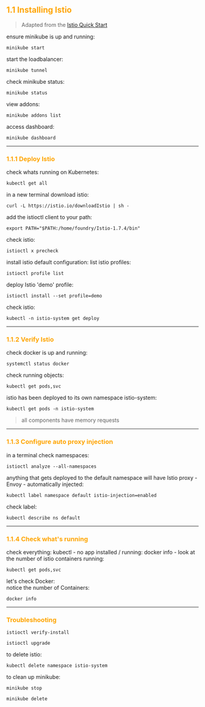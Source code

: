 ## <font color="orange"> 1.1 Installing Istio </font>

> Adapted from the [Istio Quick Start](https://istio.io/docs/setup/kubernetes/quick-start/)  

ensure minikube is up and running:
```
minikube start
```

start the loadbalancer:
```
minikube tunnel
```
check minikube status:
```
minikube status
```
view addons:
```
minikube addons list
```
access dashboard:
```
minikube dashboard
```

---

### <font color="orange"> 1.1.1 Deploy Istio </font>
check whats running on Kubernetes:
```
kubectl get all
```
in a new terminal download istio: 
```
curl -L https://istio.io/downloadIstio | sh -
```
add the istioctl client to your path:
```
export PATH="$PATH:/home/foundry/Istio-1.7.4/bin"
```
check istio:
```
istioctl x precheck
```

install istio default configuration:
list istio profiles:
```
istioctl profile list
```
deploy Istio 'demo' profile:
```
istioctl install --set profile=demo
```
check istio:
```
kubectl -n istio-system get deploy
```
---

### <font color="orange"> 1.1.2 Verify Istio </font>
check docker is up and running:
```
systemctl status docker
```

check running objects:
```
kubectl get pods,svc
```
istio has been deployed to its own namespace istio-system:
```
kubectl get pods -n istio-system
```
> all components have memory requests
---

### <font color="orange"> 1.1.3 Configure auto proxy injection </font>
in a terminal check namespaces:
```
istioctl analyze --all-namespaces
```
anything that gets deployed to the default namespace will have Istio proxy - Envoy - automatically injected: 
```
kubectl label namespace default istio-injection=enabled
```
check label:
```
kubectl describe ns default
```

---

### <font color="orange"> 1.1.4 Check what's running </font>
check everything:
kubectl - no app installed / running:
docker info - look at the number of istio containers running:
```
kubectl get pods,svc
```
let's check Docker:  
notice the number of Containers:
```
docker info
```
---

### <font color="orange"> Troubleshooting </font>

```
istioctl verify-install
```
```
istioctl upgrade
```
to delete istio:
```
kubectl delete namespace istio-system
```

to clean up minikube:
```
minikube stop
```
```
minikube delete
```